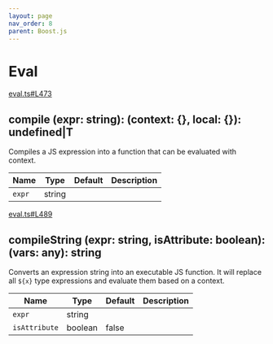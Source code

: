 ```yaml
---
layout: page
nav_order: 8
parent: Boost.js
---
```


# Eval

<div class="docs-item" markdown="1">

<div><a class="source" target="_blank" href="https://github.com/mathigon/boost.js/tree/master/src/eval.ts#L473">eval.ts#L473</a></div>

## compile <span class="signature">(expr: string): (context: {}, local: {}): undefined|T</span>

Compiles a JS expression into a function that can be evaluated with context.

| Name | Type | Default | Description |
| --- | --- | --- | --- |
| `expr` | string |  |  |


</div>

<div class="docs-item" markdown="1">

<div><a class="source" target="_blank" href="https://github.com/mathigon/boost.js/tree/master/src/eval.ts#L489">eval.ts#L489</a></div>

## compileString <span class="signature">(expr: string, isAttribute: boolean): (vars: any): string</span>

Converts an expression string into an executable JS function. It will replace
all `${x}` type expressions and evaluate them based on a context.

| Name | Type | Default | Description |
| --- | --- | --- | --- |
| `expr` | string |  |  |
| `isAttribute` | boolean | false |  |


</div>